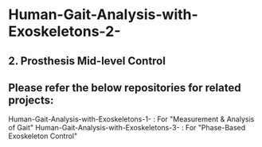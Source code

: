 # Human-Gait-Analysis-with-Exoskeletons-2-

## 2. Prosthesis Mid-level Control



## Please refer the below repositories for related projects:
Human-Gait-Analysis-with-Exoskeletons-1- : For "Measurement & Analysis of Gait"
Human-Gait-Analysis-with-Exoskeletons-3- : For "Phase-Based Exoskeleton Control"
